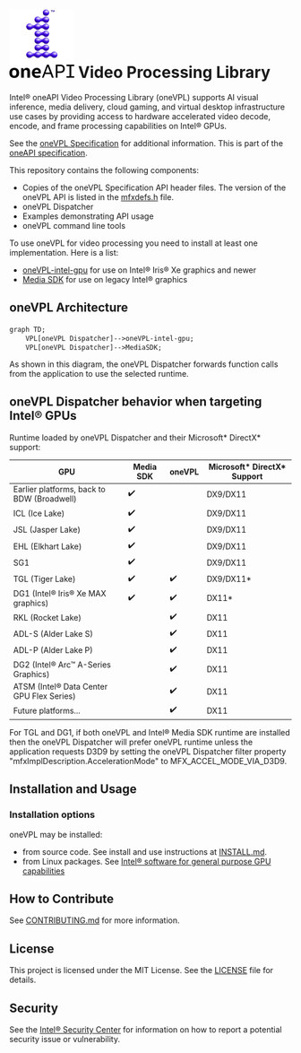 # ![oneAPI](doc/images/oneapi-logo.png "oneAPI") Video Processing Library

Intel® oneAPI Video Processing Library (oneVPL) supports AI visual inference, media delivery, 
cloud gaming, and virtual desktop infrastructure use cases by providing access to hardware 
accelerated video decode, encode, and frame processing capabilities on Intel® GPUs.  

See the [oneVPL Specification](https://spec.oneapi.io/versions/latest/elements/oneVPL/source/index.html) for additional information. This is part of the [oneAPI specification](https://www.oneapi.io/spec/).

This repository contains the following components:

- Copies of the oneVPL Specification API header files. The version of the oneVPL API is listed in the
[mfxdefs.h](./api/vpl/mfxdefs.h) file.
- oneVPL Dispatcher
- Examples demonstrating API usage
- oneVPL command line tools

To use oneVPL for video processing you need to install at least one implementation. Here is a list:

- [oneVPL-intel-gpu](https://github.com/oneapi-src/oneVPL-intel-gpu) for use on Intel® Iris® Xe graphics and newer
- [Media SDK](https://github.com/Intel-Media-SDK/MediaSDK) for use on legacy Intel® graphics

## oneVPL Architecture
```mermaid
graph TD;
    VPL[oneVPL Dispatcher]-->oneVPL-intel-gpu;
    VPL[oneVPL Dispatcher]-->MediaSDK;
```

As shown in this diagram, the oneVPL Dispatcher forwards function calls from the application to use the selected runtime.

## oneVPL Dispatcher behavior when targeting Intel® GPUs
Runtime loaded by oneVPL Dispatcher and their Microsoft* DirectX* support:


| GPU                                        | Media SDK        | oneVPL           | Microsoft* DirectX* Support |
|--------------------------------------------|------------------|------------------|-----------------------------|
| Earlier platforms, back to BDW (Broadwell) |:heavy_check_mark:|                  | DX9/DX11                    |
| ICL (Ice Lake)                             |:heavy_check_mark:|                  | DX9/DX11                    |
| JSL (Jasper Lake)                          |:heavy_check_mark:|                  | DX9/DX11                    |
| EHL (Elkhart Lake)                         |:heavy_check_mark:|                  | DX9/DX11                    |
| SG1                                        |:heavy_check_mark:|                  | DX9/DX11                    |
| TGL (Tiger Lake)                           |:heavy_check_mark:|:heavy_check_mark:| DX9/DX11*                   |
| DG1 (Intel® Iris® Xe MAX graphics)         |:heavy_check_mark:|:heavy_check_mark:| DX11*                       |
| RKL (Rocket Lake)                          |                  |:heavy_check_mark:| DX11                        |
| ADL-S (Alder Lake S)                       |                  |:heavy_check_mark:| DX11                        |
| ADL-P (Alder Lake P)                       |                  |:heavy_check_mark:| DX11                        |
| DG2 (Intel® Arc™ A-Series Graphics)        |                  |:heavy_check_mark:| DX11                        |
| ATSM (Intel® Data Center GPU Flex Series)  |                  |:heavy_check_mark:| DX11                        |
| Future platforms...                        |                  |:heavy_check_mark:| DX11                        |

For TGL and DG1, if both oneVPL and Intel® Media SDK runtime are installed then the oneVPL Dispatcher will prefer oneVPL runtime unless the application requests D3D9 by setting the oneVPL Dispatcher filter property "mfxImplDescription.AccelerationMode" to MFX_ACCEL_MODE_VIA_D3D9.

## Installation and Usage

### Installation options

oneVPL may be installed:

- from source code.  See install and use instructions at [INSTALL.md](INSTALL.md).
- from Linux packages.  See [Intel® software for general purpose GPU capabilities](https://dgpu-docs.intel.com/)


## How to Contribute

See [CONTRIBUTING.md](CONTRIBUTING.md) for more information.

## License

This project is licensed under the MIT License. See the [LICENSE](LICENSE) file
for details.

## Security

See the [Intel® Security Center](https://www.intel.com/content/www/us/en/security-center/default.html) for information on how to report a potential
security issue or vulnerability.

